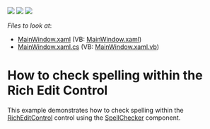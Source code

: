 <!-- default badges list -->
![](https://img.shields.io/endpoint?url=https://codecentral.devexpress.com/api/v1/VersionRange/128608172/17.2.3%2B)
[![](https://img.shields.io/badge/Open_in_DevExpress_Support_Center-FF7200?style=flat-square&logo=DevExpress&logoColor=white)](https://supportcenter.devexpress.com/ticket/details/E2640)
[![](https://img.shields.io/badge/📖_How_to_use_DevExpress_Examples-e9f6fc?style=flat-square)](https://docs.devexpress.com/GeneralInformation/403183)
<!-- default badges end -->
<!-- default file list -->
*Files to look at*:

* [MainWindow.xaml](./CS/RichEditSpellChecker_Example/MainWindow.xaml) (VB: [MainWindow.xaml](./VB/RichEditSpellChecker_Example/MainWindow.xaml))
* [MainWindow.xaml.cs](./CS/RichEditSpellChecker_Example/MainWindow.xaml.cs) (VB: [MainWindow.xaml.vb](./VB/RichEditSpellChecker_Example/MainWindow.xaml.vb))
<!-- default file list end -->
# How to check spelling within the Rich Edit Control


<p>This example demonstrates how to check spelling within the <a href="http://documentation.devexpress.com/#WPF/clsDevExpressXpfRichEditRichEditControltopic"><u>RichEditControl</u></a> control using the <a href="http://documentation.devexpress.com/#WPF/clsDevExpressXpfSpellCheckerSpellCheckertopic"><u>SpellChecker</u></a> component.</p>

<br/>


